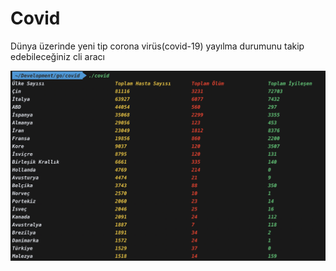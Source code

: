# Covid

Dünya üzerinde yeni tip corona virüs(covid-19) yayılma durumunu takip edebileceğiniz cli aracı

![covid cli](https://raw.githubusercontent.com/furkanbegen/covid/master/covid.png)
